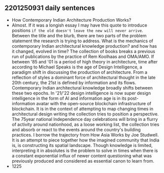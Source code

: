 ## 2201250931 daily sentences

* How Contemporary Indian Architecture Production Works?
* Almost.
If it was a longish essay I may have this quote to introduce positions `if the old doesn't leave the new will never arrive`. 
Between the title and the blurb, there are two parts of the problem statement the research is trying to address. 
What is the mechanics of contemporary Indian architectural knowledge production? and how has it changed, evolved in time? 
The collection of books breaks a previous run of publications by the practice of Rem Koolhaas and OMA/AMO. 
If between '85 and '01 is a period of high theory in architecture, time after according to Michael Speaks is the age of Design Intelligence, a paradigm shift in discussing the production of architecture. 
From a reflection of styles a dominant force of architectural thought in the late 20th century, the 21st is defined by information and its flows. 
Contemporary Indian architectural knowledge broadly shifts between these two epochs. 
In '21/'22 design intelligence is now super design intelligence in the form of AI and information age is in its post-information avatar with the open-source blockchain infrastructure of blockchain. 
It is in the context of attempting to map changing times in architectural design writing the collection tries to position a perspective. 
The 75year national Independence day celebrations will bring in a flurry of activity around nationhood, as a loose working list, the collection tries and absorb or react to the events around the country's building practices. 
I borrow the trajectory from How Asia Works by Joe Studwell. 
It is an attempt to piece together how the imagined community that India is, is constructing its spatial landscape. 
Though knowledge is limited, interpreting it in absolutes is the problem to solve in times when there is a constant exponential influx of newer content questioning what was previously produced and considered as essential canon to learn from. 
* 1225    